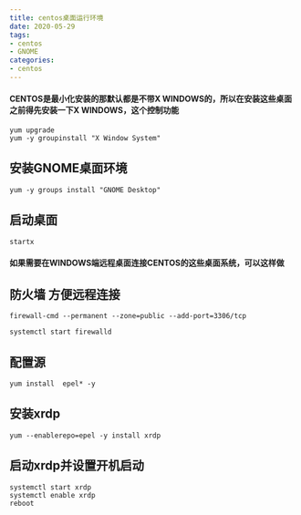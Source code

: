 ```yaml
---
title: centos桌面运行环境 
date: 2020-05-29
tags:
- centos
- GNOME
categories:
- centos
---
```


#### CENTOS是最小化安装的那默认都是不带X WINDOWS的，所以在安装这些桌面之前得先安装一下X WINDOWS，这个控制功能

```shell
yum upgrade
yum -y groupinstall "X Window System"
```

## 安装GNOME桌面环境

```shell
yum -y groups install "GNOME Desktop"
```

## 启动桌面

```shell
startx
```

#### 如果需要在WINDOWS端远程桌面连接CENTOS的这些桌面系统，可以这样做

## 防火墙 方便远程连接

```shell
firewall-cmd --permanent --zone=public --add-port=3306/tcp

systemctl start firewalld
```

## 配置源

```shell
yum install  epel* -y
```

## 安装xrdp

```shell
yum --enablerepo=epel -y install xrdp
```

## 启动xrdp并设置开机启动

```shell
systemctl start xrdp
systemctl enable xrdp
reboot
```